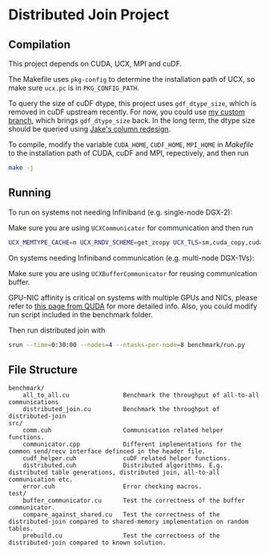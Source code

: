 # Distributed Join Project

## Compilation

This project depends on CUDA, UCX, MPI and cuDF.

The Makefile uses `pkg-config` to determine the installation path of UCX, so make sure `ucx.pc` is in `PKG_CONFIG_PATH`.

To query the size of cuDF dtype, this project uses `gdf_dtype_size`, which is removed in cuDF upstream recently. For now, you could use [my custom branch](https://github.com/gaohao95/cudf/tree/improve-join-perf-with-size), which brings `gdf_dtype_size` back. In the long term, the dtype size should be queried using [Jake's column redesign](https://github.com/rapidsai/cudf/pull/2207).

To compile, modify the variable `CUDA_HOME`, `CUDF_HOME`, `MPI_HOME` in *Makefile* to the installation path of CUDA, cuDF and MPI, repectively, and then run

```bash
make -j
```

## Running

To run on systems not needing Infiniband (e.g. single-node DGX-2):

Make sure you are using `UCXCommunicator` for communication and then run

```bash
UCX_MEMTYPE_CACHE=n UCX_RNDV_SCHEME=get_zcopy UCX_TLS=sm,cuda_copy,cuda_ipc mpirun -n 16 --cpus-per-rank 3 benchmark/distributed_join
```

On systems needing Infiniband communication (e.g. multi-node DGX-1Vs):

Make sure you are using `UCXBufferCommunicator` for reusing communication buffer.

GPU-NIC affinity is critical on systems with multiple GPUs and NICs, please refer to [this page from QUDA](https://github.com/lattice/quda/wiki/Multi-GPU-Support#maximizing-gdr-performance) for more detailed info. Also, you could modify run script included in the benchmark folder.

Then run distributed join with

```bash
srun --time=0:30:00 --nodes=4 --ntasks-per-node=8 benchmark/run.py
```

## File Structure

```
benchmark/
    all_to_all.cu               Benchmark the throughput of all-to-all communications
    distributed_join.cu         Benchmark the throughput of distributed-join
src/
    comm.cuh                    Communication related helper functions.
    communicator.cpp            Different implementations for the common send/recv interface definced in the header file.
    cudf_helper.cuh             cuDF related helper functions.
    distributed.cuh             Distributed algorithms. E.g. distributed table generations, distributed join, all-to-all communication etc.
    error.cuh                   Error checking macros.
test/
    buffer_communicator.cu      Test the correctness of the buffer communicator.
    compare_against_shared.cu   Test the correctness of the distributed-join compared to shared-memory implementation on random tables.
    prebuild.cu                 Test the correctness of the distributed-join compared to known solution.
```
